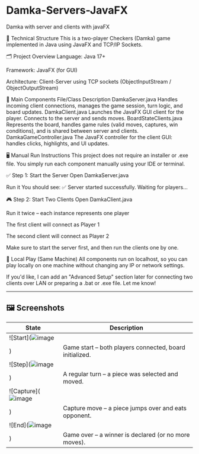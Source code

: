 # Damka-Servers-JavaFX
Damka with server and clients with javaFX

🧩 Technical Structure
This is a two-player Checkers (Damka) game implemented in Java using JavaFX and TCP/IP Sockets.

🗂️ Project Overview
Language: Java 17+

Framework: JavaFX (for GUI)

Architecture: Client-Server using TCP sockets (ObjectInputStream / ObjectOutputStream)

📁 Main Components
File/Class	Description
DamkaServer.java	Handles incoming client connections, manages the game session, turn logic, and board updates.
DamkaClient.java	Launches the JavaFX GUI client for the player. Connects to the server and sends moves.
BoardStateClients.java	Represents the board, handles game rules (valid moves, captures, win conditions), and is shared between server and clients.
DamkaGameController.java	The JavaFX controller for the client GUI: handles clicks, highlights, and UI updates.

🖥️ Manual Run Instructions
This project does not require an installer or .exe file. You simply run each component manually using your IDE or terminal.

✅ Step 1: Start the Server
Open DamkaServer.java

Run it
You should see:
✅ Server started successfully. Waiting for players...

🎮 Step 2: Start Two Clients
Open DamkaClient.java

Run it twice – each instance represents one player

The first client will connect as Player 1

The second client will connect as Player 2

Make sure to start the server first, and then run the clients one by one.

🔁 Local Play (Same Machine)
All components run on localhost, so you can play locally on one machine without changing any IP or network settings.

If you'd like, I can add an "Advanced Setup" section later for connecting two clients over LAN or preparing a .bat or .exe file. Let me know!

---

## 🖼️ Screenshots

| State         | Description                                       |
|---------------|---------------------------------------------------|
| ![Start](![image](https://github.com/user-attachments/assets/60254944-2779-4069-8525-52d0e68685d9)
)   | Game start – both players connected, board initialized. |
| ![Step](![image](https://github.com/user-attachments/assets/fd4191ec-e539-4a7c-b5d7-104137a7865f)
)     | A regular turn – a piece was selected and moved.         |
| ![Capture](![image](https://github.com/user-attachments/assets/013d124d-98b4-43ab-bd15-368692fdf624)
) | Capture move – a piece jumps over and eats opponent.     |
| ![End](![image](https://github.com/user-attachments/assets/2c63c379-5d0e-43c9-b6fa-7a78e5a61af6)
)       | Game over – a winner is declared (or no more moves).     |




